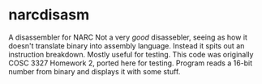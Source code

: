 # narcdisasm

A disassembler for NARC
Not a very *good* disassebler, seeing as how it doesn't translate binary into assembly language.
Instead it spits out an instruction breakdown.  Mostly useful for testing.
This code was originally COSC 3327 Homework 2, ported here for testing.
Program reads a 16-bit number from binary and displays it with some stuff.
